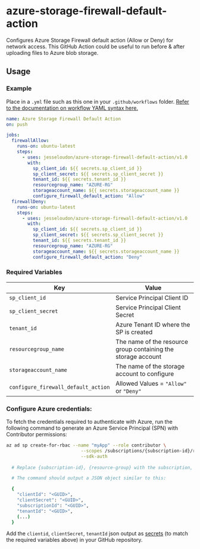 # azure-storage-firewall-default-action
Configures Azure Storage Firewall default action (Allow or Deny) for network access. 
This GitHub Action could be useful to run before & after uploading files to Azure blob storage.

## Usage

### Example

Place in a `.yml` file such as this one in your `.github/workflows` folder. [Refer to the documentation on workflow YAML syntax here.](https://help.github.com/en/articles/workflow-syntax-for-github-actions)

```yaml
name: Azure Storage Firewall Default Action
on: push

jobs:
  firewallAllow:
    runs-on: ubuntu-latest
    steps:
      - uses: jesseloudon/azure-storage-firewall-default-action/v1.0
        with:
          sp_client_id: ${{ secrets.sp_client_id }}
          sp_client_secret: ${{ secrets.sp_client_secret }}
          tenant_id: ${{ secrets.tenant_id }}
          resourcegroup_name: "AZURE-RG"
          storageaccount_name: ${{ secrets.storageaccount_name }}
          configure_firewall_default_action: "Allow"
  firewallDeny:
    runs-on: ubuntu-latest
    steps:
      - uses: jesseloudon/azure-storage-firewall-default-action/v1.0
        with:
          sp_client_id: ${{ secrets.sp_client_id }}
          sp_client_secret: ${{ secrets.sp_client_secret }}
          tenant_id: ${{ secrets.tenant_id }}
          resourcegroup_name: "AZURE-RG"
          storageaccount_name: ${{ secrets.storageaccount_name }}
          configure_firewall_default_action: "Deny"
```

### Required Variables

| Key | Value |
| ------------- | ------------- |
| `sp_client_id` | Service Principal Client ID |
| `sp_client_secret` | Service Principal Client Secret |
| `tenant_id` | Azure Tenant ID where the SP is created |
| `resourcegroup_name` | The name of the resource group containing the storage account |
| `storageaccount_name` | The name of the storage account to configure |
| `configure_firewall_default_action` | Allowed Values = `"Allow"` or `"Deny"` |


### Configure Azure credentials:

To fetch the credentials required to authenticate with Azure, run the following command to generate an Azure Service Principal (SPN) with Contributor permissions:

```sh
az ad sp create-for-rbac --name "myApp" --role contributor \
                            --scopes /subscriptions/{subscription-id}/resourceGroups/{resource-group} \
                            --sdk-auth
                            
  # Replace {subscription-id}, {resource-group} with the subscription, resource group where your storage account is setup.

  # The command should output a JSON object similar to this:

  {
    "clientId": "<GUID>",
    "clientSecret": "<GUID>",
    "subscriptionId": "<GUID>",
    "tenantId": "<GUID>",
    (...)
  }
```
Add the `clientid`, `clientSecret`, `tenantId` json output as [secrets](https://aka.ms/create-secrets-for-GitHub-workflows) (to match the required variables above) in your GitHub repository. 
